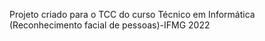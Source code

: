 Projeto criado para o TCC do curso Técnico em Informática (Reconhecimento facial de pessoas)-IFMG 2022

